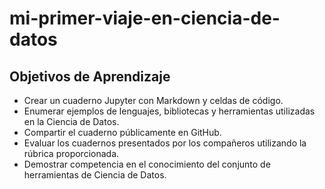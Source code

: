 # mi-primer-viaje-en-ciencia-de-datos
##  Objetivos de Aprendizaje

- Crear un cuaderno Jupyter con Markdown y celdas de código.
- Enumerar ejemplos de lenguajes, bibliotecas y herramientas utilizadas en la Ciencia de Datos.
- Compartir el cuaderno públicamente en GitHub.
- Evaluar los cuadernos presentados por los compañeros utilizando la rúbrica proporcionada.
- Demostrar competencia en el conocimiento del conjunto de herramientas de Ciencia de Datos.
